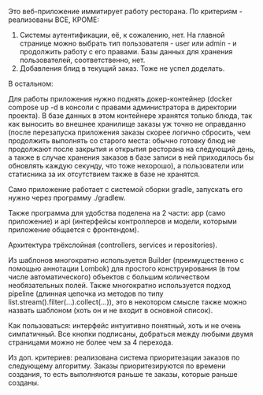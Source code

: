 Это веб-приложение иммитирует работу ресторана. По критериям - реализованы ВСЕ, КРОМЕ:

1) Системы аутентификации, её, к сожалению, нет. На главной странице можно выбрать тип пользователя - user или admin - и продолжить работу с его правами. Базы данных для хранения пользователей, соответственно, нет.
2) Добавления блид в текущий заказ. Тоже не успел доделать.

В остальном:

Для работы приложения нужно поднять докер-контейнер (docker compose up -d в консоли с правами администратора в директории проекта). В базе данных в этом контейнере хранятся только блюда, так как выносить во внешнее хранилище заказы уж точно не оправданно (после перезапуска приложения заказы скорее логично сбросить, чем продолжить выполнять со старого места: обычно готовку блюд не продолжают после закрытия и открытия ресторана на следующий день, а также в случае хранения заказов в базе записи в ней приходилось бы обновлять каждую секунду, что тоже нехорошо), а пользователи или статисника за их отсутствием также в базе не хранятся.  

Само приложение работает с системой сборки gradle, запускать его нужно через программу ./gradlew.

Также программа для удобства поделена на 2 части: app (само приложение) и api (интерфейсы контроллеров и модели, которыми приложение общается с фронтендом).

Архитектура трёхслойная (controllers, services и repositories).

Из шаблонов многократно используется Builder (преимущественно с помощью аннотации Lombok) для простого конструирования (в том числе автоматического) объектов с большим количеством необязательных полей. Также многократно используется подход pipeline (длинная цепочка из методов по типу list.stream().filter(...).collect(...)), это в некотором смысле также можно назвать шаблоном (хоть он и не входит в основной список).

Как пользоваться: интерфейс интуитивно понятный, хоть и не очень симпатичный. Все кнопки подписаны, добраться между любыми двумя страницами можно не более чем за 4 перехода.

Из доп. критериев: реализована система приоритезации заказов по следующему алгоритму. Заказы приоритезируются по времени создания, то есть выполняются раньше те заказы, которые раньше созданы.